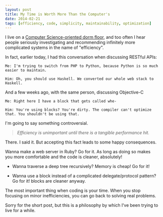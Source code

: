 ```yaml
---
layout: post
title: My Time is Worth More Than the Computer's
date: 2014-02-21
tags: [efficiency, code, simplicity, maintainability, optimization]
---
```


I live on a [Computer Science-oriented dorm floor](http://csh.rit.edu), and
too often I hear people seriously investigating and recommending infinitely
more complicated systems in the name of "efficiency".

In fact, earlier today, I had this conversation when discussing RESTful APIs:

```
Me: I'm trying to switch from PHP to Python, because Python is so much easier to maintain.

Him: Oh, you should use Haskell. We converted our whole web stack to Haskell.
```

And a few weeks ago, with the same person, discussing Objective-C

```
Me: Right here I have a block that gets called whe-

Him: You're using blocks? You're dirty. The compiler can't optimize that. You shouldn't be using that.
```

I'm going to say something controversial.

>*Efficiency is unimportant until there is a tangible performance hit.*

There. I said it. But accepting this fact leads to some happy consequences.

Wanna make a web server in Ruby? Go for it. As long as doing so makes you more
comfortable and the code is cleaner, absolutely!

* Wanna traverse a deep tree recursively? Memory is cheap! Go for it!

* Wanna use a block instead of a complicated delegate/protocol pattern? Go for it!
blocks are cleaner anyway.

The most important thing when coding is your time. When you stop focusing on
minor inefficiencies, you can go back to solving real problems.

Sorry for the short post, but this is a philosophy by which I've been trying to
live for a while.
